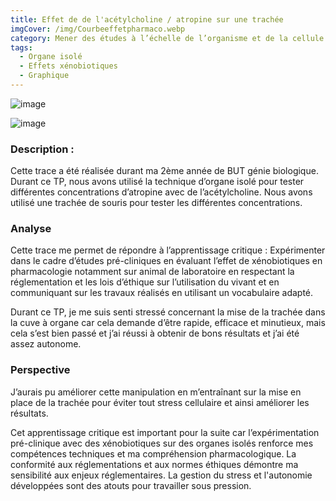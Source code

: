 ```yaml
---
title: Effet de de l'acétylcholine / atropine sur une trachée
imgCover: /img/Courbeeffetpharmaco.webp
category: Mener des études à l’échelle de l’organisme et de la cellule en biologie de la santé
tags:
  - Organe isolé
  - Effets xénobiotiques
  - Graphique
---
```


![image](/img/Courbe-effetpharmaco.webp)

![image](/img/Courbe-effetpharmaco1.webp)

### Description :

Cette trace a été réalisée durant ma 2ème année de BUT génie biologique. Durant ce TP, nous avons utilisé la technique d’organe isolé pour tester différentes concentrations d’atropine avec de l’acétylcholine. Nous avons utilisé une trachée de souris pour tester les différentes concentrations.

### Analyse

Cette trace me permet de répondre à l’apprentissage critique : Expérimenter dans le cadre d’études pré-cliniques en évaluant l’effet de xénobiotiques en pharmacologie notamment sur animal de laboratoire en respectant la réglementation et les lois d’éthique sur l’utilisation du vivant et en communiquant sur les travaux réalisés en utilisant un vocabulaire adapté.

Durant ce TP, je me suis senti stressé concernant la mise de la trachée dans la cuve à organe car cela demande d’être rapide, efficace et minutieux, mais cela s’est bien passé et j’ai réussi à obtenir de bons résultats et j’ai été assez autonome.

### Perspective

J’aurais pu améliorer cette manipulation en m’entraînant sur la mise en place de la trachée pour éviter tout stress cellulaire et ainsi améliorer les résultats.

Cet apprentissage critique est important pour la suite car l’expérimentation pré-clinique avec des xénobiotiques sur des organes isolés renforce mes compétences techniques et ma compréhension pharmacologique. La conformité aux réglementations et aux normes éthiques démontre ma sensibilité aux enjeux réglementaires. La gestion du stress et l'autonomie développées sont des atouts pour travailler sous pression.
